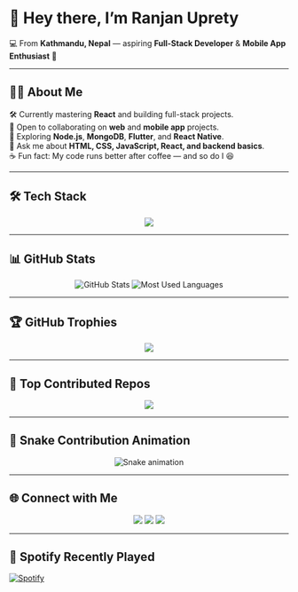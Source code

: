 <!-- Title / Intro -->
# 👋 Hey there, I’m Ranjan Uprety  

💻 From **Kathmandu, Nepal** — aspiring **Full-Stack Developer** & **Mobile App Enthusiast** 📱  

---

## 🧑‍💻 About Me  
🛠 Currently mastering **React** and building full-stack projects.  
🤝 Open to collaborating on **web** and **mobile app** projects.  
🚀 Exploring **Node.js**, **MongoDB**, **Flutter**, and **React Native**.  
💬 Ask me about **HTML, CSS, JavaScript, React, and backend basics**.  
☕ Fun fact: My code runs better after coffee — and so do I 😆  

---

## 🛠 Tech Stack  
<p align="center">
  <img src="https://skillicons.dev/icons?i=js,ts,react,express,postgresql,flutter,python,git,github,html,css,nodejs,mongodb" />
</p>

---

## 📊 GitHub Stats  
<p align="center">
  <img src="https://github-profile-summary-cards.vercel.app/api/cards/stats?username=ranjan-uprety&theme=radical" alt="GitHub Stats" />
  <img src="https://github-profile-summary-cards.vercel.app/api/cards/repos-per-language?username=ranjan-uprety&theme=radical" alt="Most Used Languages" />
</p>

---

## 🏆 GitHub Trophies  
<p align="center">
  <img src="https://github-profile-trophy.vercel.app/?username=ranjan-uprety&theme=dracula&no-frame=false&no-bg=false&margin-w=15&row=1&column=6" />
</p>

---

## 📌 Top Contributed Repos  
<p align="center">
  <img src="https://github-contributor-stats.vercel.app/api?username=ranjan-uprety&limit=5&theme=dracula&combine_all_yearly_contributions=true" />
</p>

---

## 🐍 Snake Contribution Animation  
<p align="center">
  <img src="https://raw.githubusercontent.com/ranjan-uprety/ranjan-uprety/main/dist/snake.svg" alt="Snake animation" />
</p>

---

## 🌐 Connect with Me  
<p align="center">
  <a href="https://linkedin.com/in/YOUR-LINK" target="_blank"><img src="https://skillicons.dev/icons?i=linkedin" /></a>
  <a href="https://twitter.com/YOUR-LINK" target="_blank"><img src="https://skillicons.dev/icons?i=twitter" /></a>
  <a href="https://instagram.com/YOUR-LINK" target="_blank"><img src="https://skillicons.dev/icons?i=instagram" /></a>
</p>

---

## 🎵 Spotify Recently Played  
[![Spotify](https://novatorem.vercel.app/api/spotify)](https://open.spotify.com/user/YOUR-SPOTIFY-ID)

